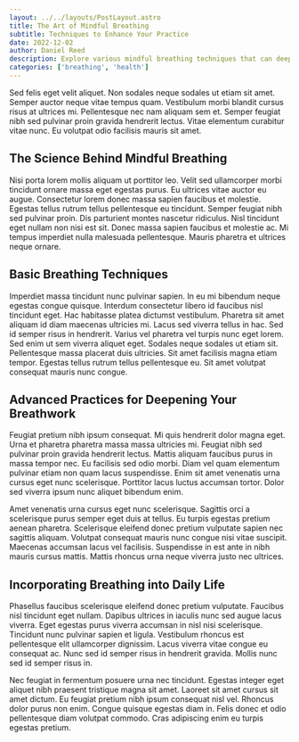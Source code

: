 ```yaml
---
layout: ../../layouts/PostLayout.astro
title: The Art of Mindful Breathing
subtitle: Techniques to Enhance Your Practice
date: 2022-12-02
author: Daniel Reed
description: Explore various mindful breathing techniques that can deepen your meditation practice and promote relaxation and focus.
categories: ['breathing', 'health']
---
```


Sed felis eget velit aliquet. Non sodales neque sodales ut etiam sit amet. Semper auctor neque vitae tempus quam. Vestibulum morbi blandit cursus risus at ultrices mi. Pellentesque nec nam aliquam sem et. Semper feugiat nibh sed pulvinar proin gravida hendrerit lectus. Vitae elementum curabitur vitae nunc. Eu volutpat odio facilisis mauris sit amet. 

## The Science Behind Mindful Breathing

Nisi porta lorem mollis aliquam ut porttitor leo. Velit sed ullamcorper morbi tincidunt ornare massa eget egestas purus. Eu ultrices vitae auctor eu augue. Consectetur lorem donec massa sapien faucibus et molestie. Egestas tellus rutrum tellus pellentesque eu tincidunt. Semper feugiat nibh sed pulvinar proin. Dis parturient montes nascetur ridiculus. Nisl tincidunt eget nullam non nisi est sit. Donec massa sapien faucibus et molestie ac. Mi tempus imperdiet nulla malesuada pellentesque. Mauris pharetra et ultrices neque ornare.

## Basic Breathing Techniques

Imperdiet massa tincidunt nunc pulvinar sapien. In eu mi bibendum neque egestas congue quisque. Interdum consectetur libero id faucibus nisl tincidunt eget. Hac habitasse platea dictumst vestibulum. Pharetra sit amet aliquam id diam maecenas ultricies mi. Lacus sed viverra tellus in hac. Sed id semper risus in hendrerit. Varius vel pharetra vel turpis nunc eget lorem. Sed enim ut sem viverra aliquet eget. Sodales neque sodales ut etiam sit. Pellentesque massa placerat duis ultricies. Sit amet facilisis magna etiam tempor. Egestas tellus rutrum tellus pellentesque eu. Sit amet volutpat consequat mauris nunc congue.

## Advanced Practices for Deepening Your Breathwork

Feugiat pretium nibh ipsum consequat. Mi quis hendrerit dolor magna eget. Urna et pharetra pharetra massa massa ultricies mi. Feugiat nibh sed pulvinar proin gravida hendrerit lectus. Mattis aliquam faucibus purus in massa tempor nec. Eu facilisis sed odio morbi. Diam vel quam elementum pulvinar etiam non quam lacus suspendisse. Enim sit amet venenatis urna cursus eget nunc scelerisque. Porttitor lacus luctus accumsan tortor. Dolor sed viverra ipsum nunc aliquet bibendum enim. 

Amet venenatis urna cursus eget nunc scelerisque. Sagittis orci a scelerisque purus semper eget duis at tellus. Eu turpis egestas pretium aenean pharetra. Scelerisque eleifend donec pretium vulputate sapien nec sagittis aliquam. Volutpat consequat mauris nunc congue nisi vitae suscipit. Maecenas accumsan lacus vel facilisis. Suspendisse in est ante in nibh mauris cursus mattis. Mattis rhoncus urna neque viverra justo nec ultrices.

## Incorporating Breathing into Daily Life

Phasellus faucibus scelerisque eleifend donec pretium vulputate. Faucibus nisl tincidunt eget nullam. Dapibus ultrices in iaculis nunc sed augue lacus viverra. Eget egestas purus viverra accumsan in nisl nisi scelerisque. Tincidunt nunc pulvinar sapien et ligula. Vestibulum rhoncus est pellentesque elit ullamcorper dignissim. Lacus viverra vitae congue eu consequat ac. Nunc sed id semper risus in hendrerit gravida. Mollis nunc sed id semper risus in. 

Nec feugiat in fermentum posuere urna nec tincidunt. Egestas integer eget aliquet nibh praesent tristique magna sit amet. Laoreet sit amet cursus sit amet dictum. Eu feugiat pretium nibh ipsum consequat nisl vel. Rhoncus dolor purus non enim. Congue quisque egestas diam in. Felis donec et odio pellentesque diam volutpat commodo. Cras adipiscing enim eu turpis egestas pretium.

